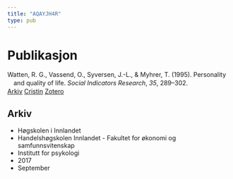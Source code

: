 ```yaml
---
title: "AQAYJH4R"
type: pub
---
```

<h1>Publikasjon</h1>
<article id="csl-bib-container-AQAYJH4R" class="csl-bib-container">
  <div class="csl-bib-body" style="line-height: 1.35; padding-left: 1em; text-indent:-1em;">
  <div class="csl-entry">Watten, R. G., Vassend, O., Syversen, J.-L., &amp; Myhrer, T. (1995). Personality and quality of life. <i>Social Indicators Research</i>, <i>35</i>, 289&#x2013;302.</div>
</div>
  <div class="csl-bib-buttons">
    <a href="#taxonomy-article-AQAYJH4R" class="csl-bib-button">Arkiv</a>
    <a href="https://app.cristin.no/results/show.jsf?id=1493209" alt="Cristin URL" class="csl-bib-button">Cristin</a>
    <a href="http://zotero.org/groups/5402882/items/AQAYJH4R" alt="Zotero URL" class="csl-bib-button">Zotero</a>
  </div>
  <div id="csl-bib-meta-container-AQAYJH4R"></div>
</article>
<div id="csl-bib-meta-AQAYJH4R" class="csl-bib-meta">
  <article id="taxonomy-article-AQAYJH4R" class="taxonomy-article">
    <h1>Arkiv</h1>
    <ul>
      <li>Høgskolen i Innlandet</li>
      <li>Handelshøgskolen Innlandet - Fakultet for økonomi og samfunnsvitenskap</li>
      <li>Institutt for psykologi</li>
      <li>2017</li>
      <li>September</li>
    </ul>
  </article>
</div>
